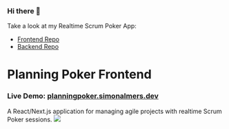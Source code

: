 ### Hi there 👋


Take a look at my Realtime Scrum Poker App:
- [Frontend Repo](https://github.com/SimonAlmers/planningpoker-fe)
- [Backend Repo](https://github.com/SimonAlmers/planningpoker-be)


# Planning Poker Frontend

### **Live Demo: [planningpoker.simonalmers.dev](https://planningpoker.simonalmers.dev/)**

A React/Next.js application for managing agile projects with realtime Scrum Poker sessions.
![](https://github.com/SimonAlmers/planningpoker-fe/blob/main/docs/media/planningpoker-voting-demo.gif)
